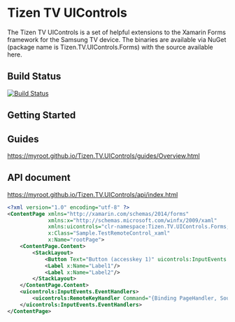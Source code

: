 # Tizen TV UIControls
The Tizen TV UIControls is a set of helpful extensions to the Xamarin Forms framework for the Samsung TV device. The binaries are available via NuGet (package name is Tizen.TV.UIControls.Forms) with the source available here.

## Build Status
 [![Build Status](http://13.124.0.26:8080/job/Tizen.TV.UIControls/job/Release/badge/icon)](http://13.124.0.26:8080/job/Tizen.TV.UIControls/job/Release/)
## Getting Started
## Guides
 https://myroot.github.io/Tizen.TV.UIControls/guides/Overview.html
## API document
 https://myroot.github.io/Tizen.TV.UIControls/api/index.html


``` xml
<?xml version="1.0" encoding="utf-8" ?>
<ContentPage xmlns="http://xamarin.com/schemas/2014/forms"
             xmlns:x="http://schemas.microsoft.com/winfx/2009/xaml"
             xmlns:uicontrols="clr-namespace:Tizen.TV.UIControls.Forms;assembly=Tizen.TV.UIControls.Forms"
             x:Class="Sample.TestRemoteControl_xaml"
             x:Name="rootPage">
    <ContentPage.Content>
        <StackLayout>
            <Button Text="Button (accesskey 1)" uicontrols:InputEvents.AccessKey="NUM1" />
            <Label x:Name="Label1"/>
            <Label x:Name="Label2"/>
        </StackLayout>
    </ContentPage.Content>
    <uicontrols:InputEvents.EventHandlers>
        <uicontrols:RemoteKeyHandler Command="{Binding PageHandler, Source={x:Reference rootPage}}" />
    </uicontrols:InputEvents.EventHandlers>
</ContentPage>
```
